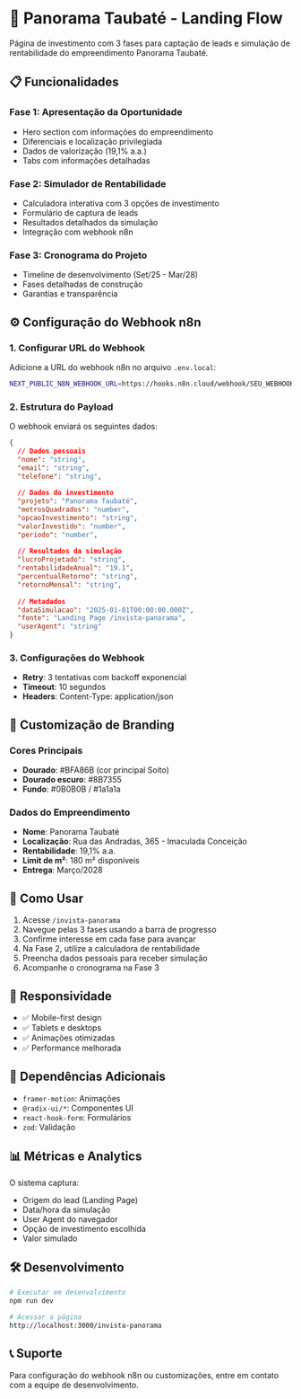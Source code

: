 # 🏢 Panorama Taubaté - Landing Flow

Página de investimento com 3 fases para captação de leads e simulação de rentabilidade do empreendimento Panorama Taubaté.

## 📋 Funcionalidades

### **Fase 1: Apresentação da Oportunidade**
- Hero section com informações do empreendimento
- Diferenciais e localização privilegiada
- Dados de valorização (19,1% a.a.)
- Tabs com informações detalhadas

### **Fase 2: Simulador de Rentabilidade**  
- Calculadora interativa com 3 opções de investimento
- Formulário de captura de leads
- Resultados detalhados da simulação
- Integração com webhook n8n

### **Fase 3: Cronograma do Projeto**
- Timeline de desenvolvimento (Set/25 - Mar/28)
- Fases detalhadas de construção
- Garantias e transparência

## ⚙️ Configuração do Webhook n8n

### 1. Configurar URL do Webhook

Adicione a URL do webhook n8n no arquivo `.env.local`:

```bash
NEXT_PUBLIC_N8N_WEBHOOK_URL=https://hooks.n8n.cloud/webhook/SEU_WEBHOOK_ID
```

### 2. Estrutura do Payload

O webhook enviará os seguintes dados:

```json
{
  // Dados pessoais
  "nome": "string",
  "email": "string", 
  "telefone": "string",
  
  // Dados do investimento
  "projeto": "Panorama Taubaté",
  "metrosQuadrados": "number",
  "opcaoInvestimento": "string",
  "valorInvestido": "number",
  "periodo": "number",
  
  // Resultados da simulação
  "lucroProjetado": "string",
  "rentabilidadeAnual": "19.1",
  "percentualRetorno": "string",
  "retornoMensal": "string",
  
  // Metadados
  "dataSimulacao": "2025-01-01T00:00:00.000Z",
  "fonte": "Landing Page /invista-panorama",
  "userAgent": "string"
}
```

### 3. Configurações do Webhook

- **Retry**: 3 tentativas com backoff exponencial
- **Timeout**: 10 segundos
- **Headers**: Content-Type: application/json

## 🎨 Customização de Branding

### Cores Principais
- **Dourado**: #BFA86B (cor principal Soito)
- **Dourado escuro**: #8B7355
- **Fundo**: #0B0B0B / #1a1a1a

### Dados do Empreendimento
- **Nome**: Panorama Taubaté
- **Localização**: Rua das Andradas, 365 - Imaculada Conceição
- **Rentabilidade**: 19,1% a.a.
- **Limit de m²**: 180 m² disponíveis
- **Entrega**: Março/2028

## 🚀 Como Usar

1. Acesse `/invista-panorama`
2. Navegue pelas 3 fases usando a barra de progresso
3. Confirme interesse em cada fase para avançar
4. Na Fase 2, utilize a calculadora de rentabilidade
5. Preencha dados pessoais para receber simulação
6. Acompanhe o cronograma na Fase 3

## 📱 Responsividade

- ✅ Mobile-first design
- ✅ Tablets e desktops
- ✅ Animações otimizadas
- ✅ Performance melhorada

## 🔧 Dependências Adicionais

- `framer-motion`: Animações
- `@radix-ui/*`: Componentes UI
- `react-hook-form`: Formulários
- `zod`: Validação

## 📊 Métricas e Analytics

O sistema captura:
- Origem do lead (Landing Page)
- Data/hora da simulação
- User Agent do navegador
- Opção de investimento escolhida
- Valor simulado

## 🛠️ Desenvolvimento

```bash
# Executar em desenvolvimento
npm run dev

# Acessar a página
http://localhost:3000/invista-panorama
```

## 📞 Suporte

Para configuração do webhook n8n ou customizações, entre em contato com a equipe de desenvolvimento. 